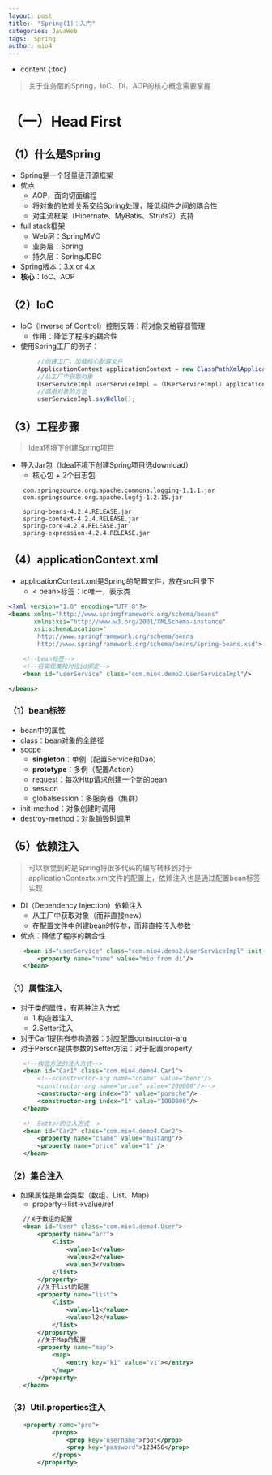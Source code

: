 ```yaml
---
layout: post
title:  "Spring(1)：入门"
categories: JavaWeb
tags:  Spring
author: mio4
---
```


* content
{:toc}








>关于业务层的Spring，IoC、DI、AOP的核心概念需要掌握

# （一）Head First

## （1）什么是Spring

 - Spring是一个轻量级开源框架
 - 优点
	 - AOP，面向切面编程
	 - 将对象的依赖关系交给Spring处理，降低组件之间的耦合性
	 - 对主流框架（Hibernate、MyBatis、Struts2）支持
 - full stack框架
	 - Web层：SpringMVC
	 - 业务层：Spring
	 - 持久层：SpringJDBC
 - Spring版本：3.x or 4.x
 - **核心**：IoC、AOP

## （2）IoC

 - IoC（Inverse of Control）控制反转：将对象交给容器管理
	 - 作用：降低了程序的耦合性
 - 使用Spring工厂的例子：

```java
		//创建工厂，加载核心配置文件
		ApplicationContext applicationContext = new ClassPathXmlApplicationContext("applicationContext.xml");
		//从工厂中获取对象
		UserServiceImpl userServiceImpl = (UserServiceImpl) applicationContext.getBean("userService");
		//调用对象的方法
		userServiceImpl.sayHello();
```

## （3）工程步骤

>Idea环境下创建Spring项目

 - 导入Jar包（Idea环境下创建Spring项目选download）
	- 核心包 + 2个日志包

```
    com.springsource.org.apache.commons.logging-1.1.1.jar
    com.springsource.org.apache.log4j-1.2.15.jar
	
    spring-beans-4.2.4.RELEASE.jar
    spring-context-4.2.4.RELEASE.jar
    spring-core-4.2.4.RELEASE.jar
    spring-expression-4.2.4.RELEASE.jar
```


## （4）applicationContext.xml

 - applicationContext.xml是Spring的配置文件，放在src目录下
	 - < bean>标签：id唯一，表示类

```xml 
<?xml version="1.0" encoding="UTF-8"?>
<beans xmlns="http://www.springframework.org/schema/beans"
       xmlns:xsi="http://www.w3.org/2001/XMLSchema-instance"
       xsi:schemaLocation="
        http://www.springframework.org/schema/beans
        http://www.springframework.org/schema/beans/spring-beans.xsd">

    <!--bean标签-->
	<!--将实现类和对应id绑定-->
    <bean id="userService" class="com.mio4.demo2.UserServiceImpl"/>

</beans>
```

### （1）bean标签

 - bean中的属性
 - class：bean对象的全路径
 - scope
	 - **singleton**：单例（配置Service和Dao）
	 - **prototype**：多例（配置Action）
	 - request：每次Http请求创建一个新的bean
	 - session
	 - globalsession：多服务器（集群）
 - init-method：对象创建时调用
 - destroy-method：对象销毁时调用

## （5）依赖注入

>可以察觉到的是Spring将很多代码的编写转移到对于applicationContextx.xml文件的配置上，依赖注入也是通过配置bean标签实现

 - DI（Dependency Injection）依赖注入
	- 从工厂中获取对象（而非直接new）
	- 在配置文件中创建bean时传参，而非直接传入参数
 - 优点：降低了程序的耦合性

```xml 
    <bean id="userService" class="com.mio4.demo2.UserServiceImpl" init-method="init" destroy-method="destroy">
        <property name="name" value="mio from di"/>
    </bean>
```


### （1）属性注入

 - 对于类的属性，有两种注入方式
	 - 1.构造器注入
	 - 2.Setter注入
 - 对于Car1提供有参构造器：对应配置constructor-arg
 - 对于Person提供参数的Setter方法：对于配置property

```xml 
    <!--构造方法的注入方式-->
    <bean id="Car1" class="com.mio4.demo4.Car1">
        <!--<constructor-arg name="cname" value="benz"/>
        <constructor-arg name="price" value="200000"/>-->
        <constructor-arg index="0" value="porsche"/>
        <constructor-arg index="1" value="1000000"/>
    </bean>

    <!--Setter的注入方式-->
    <bean id="Car2" class="com.mio4.demo4.Car2">
        <property name="cname" value="mustang"/>
        <property name="price" value="1" />
    </bean>
```

### （2）集合注入

 - 如果属性是集合类型（数组、List、Map）
	 - property→list→value/ref

```xml 
	//关于数组的配置
    <bean id="User" class="com.mio4.demo4.User">
        <property name="arr">
            <list>
                <value>1</value>
                <value>2</value>
                <value>3</value>
            </list>
        </property>
		//关于list的配置
		<property name="list">
            <list>
                <value>l1</value>
                <value>l2</value>
            </list>
        </property>
		//关于Map的配置
        <property name="map">
            <map>
                <entry key="k1" value="v1"></entry>
            </map>
        </property>
    </bean>
```

### （3）Util.properties注入

```xml 
	<property name="pro">
            <props>
                <prop key="username">root</prop>
                <prop key="password">123456</prop>
            </props>
        </property>
```